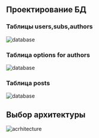 ## Проектирование БД

### Таблицы users,subs,authors

![database](https://i.ibb.co/zXwRb52/1806.png)

### Таблица options for authors

![database](https://i.ibb.co/j4kjmL6/1807.png)

### Таблица posts

![database](https://i.ibb.co/XCxxN4V/1808.png)

## Выбор архитектуры

![acrhitecture](https://i.ibb.co/pfHV0L0/1809.png)
